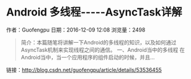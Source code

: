 # Android 多线程-----AsyncTask详解
作者：Guofengpu
日期：2016-12-09 12:08
浏览量：2498
> 简介：本篇随笔将讲解一下Android的多线程的知识，以及如何通过AsyncTask机制来实现线程之间的通信。
一、Android当中的多线程
在Android当中，当一个应用程序的组件启动的时候，并且...

 链接：http://blog.csdn.net/guofengpu/article/details/53536455
